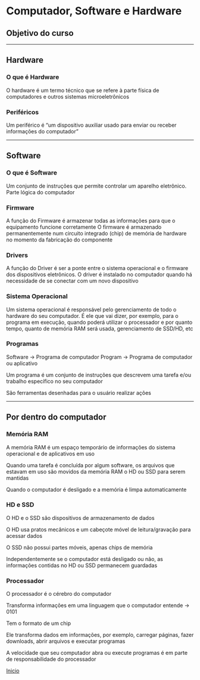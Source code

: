 # Computador, Software e Hardware

## Objetivo do curso

---

## Hardware

### O que é Hardware

O hardware é um termo técnico que se refere à parte física de computadores e outros sistemas microeletrônicos

### Periféricos

Um periférico é “um dispositivo auxiliar usado para enviar ou receber informações do computador”

---

## Software

### O que é Software

Um conjunto de instruções que permite controlar um aparelho eletrônico.
Parte lógica do computador

### Firmware

A função do Firmware é armazenar todas as informações para que o equipamento funcione corretamente
O firmware é armazenado permanentemente num circuito integrado (chip) de memória de hardware no momento da fabricação do componente

### Drivers

A função do Driver é ser a ponte entre o sistema operacional e o firmware dos dispositivos eletrônicos.
O driver é instalado no computador quando há necessidade de se conectar com um novo dispositivo

### Sistema Operacional

Um sistema operacional é responsável pelo gerenciamento de todo o hardware do seu computador. É ele que vai dizer, por exemplo, para o programa em execução, quando poderá utilizar o processador e por quanto tempo, quanto de memória RAM será usada, gerenciamento de SSD/HD, etc

### Programas

Software -> Programa de computador
Program -> Programa de computador ou aplicativo

Um programa é um conjunto de instruções que descrevem uma tarefa e/ou trabalho específico no seu computador

São ferramentas desenhadas para o usuário realizar ações

---

## Por dentro do computador

### Memória RAM

A memória RAM é um espaço temporário de informações do sistema operacional e de aplicativos em uso

Quando uma tarefa é concluída por algum software, os arquivos que estavam em uso são movidos da memória RAM o HD ou SSD para serem mantidas

Quando o computador é desligado e a memória é limpa automaticamente

### HD e SSD

O HD e o SSD são dispositivos de armazenamento de dados

O HD usa pratos mecânicos e um cabeçote móvel de leitura/gravação para acessar dados

O SSD não possui partes móveis, apenas chips de memória

Independentemente se o computador está desligado ou não, as informações contidas no HD ou SSD permanecem guardadas

### Processador

O processador é o cérebro do computador

Transforma informações em uma linguagem que o computador entende -> 0101

Tem o formato de um chip

Ele transforma dados em informações, por exemplo, carregar páginas, fazer downloads, abrir arquivos e executar programas

A velocidade que seu computador abra ou execute programas é em parte de responsabilidade do processador

[Inicio](https://github.com/Thalyalm/rocketseat-trilha-conectar)